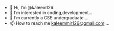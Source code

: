 - 👋 Hi, I’m @kaleem126
- 👀 I’m interested in coding,development...
- 🌱 I’m currently a CSE undergraduate ...
- 📫 How to reach me kaleemmir126@gmail.com ...

<!---
kaleem126/kaleem126 is a ✨ special ✨ repository because its `README.md` (this file) appears on your GitHub profile.
You can click the Preview link to take a look at your changes.
--->
